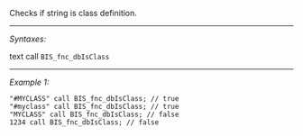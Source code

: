 Checks if string is class definition.


---
*Syntaxes:*

text call `BIS_fnc_dbIsClass`

---
*Example 1:*

```sqf
"#MYCLASS" call BIS_fnc_dbIsClass; // true
"#myclass" call BIS_fnc_dbIsClass; // true
"MYCLASS" call BIS_fnc_dbIsClass; // false
1234 call BIS_fnc_dbIsClass; // false
```